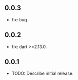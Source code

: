 ## 0.0.3
*  fix: bug

## 0.0.2  
*  fix: dart >=2.13.0.

## 0.0.1

* TODO: Describe initial release.
